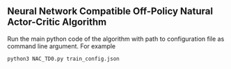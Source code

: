 ## Neural Network Compatible Off-Policy Natural Actor-Critic Algorithm

Run the main python code of the algorithm with path to configuration file as command line argument. For example
```bash
python3 NAC_TD0.py train_config.json
```